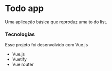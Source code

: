 # Todo app

Uma aplicação básica que reproduz uma to do list.

### Tecnologias

Esse projeto foi desenvolvido com Vue.js

- Vue.js
- Vuetify
- Vue router

